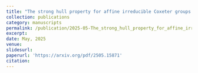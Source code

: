 ```yaml
---
title: "The strong hull property for affine irreducible Coxeter groups of rank 3"
collection: publications
category: manuscripts
permalink: /publication/2025-05-The_strong_hull_property_for_affine_irreducible_Coxeter_groups_of_rank_3
excerpt:
date: May, 2025
venue:
slidesurl:
paperurl: 'https://arxiv.org/pdf/2505.15871'
citation:
---
```


